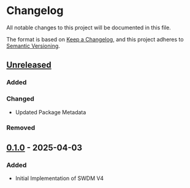 # Changelog

All notable changes to this project will be documented in this file.

The format is based on [Keep a Changelog](https://keepachangelog.com/en/1.1.0/),
and this project adheres to [Semantic Versioning](https://semver.org/spec/v2.0.0.html).

## [Unreleased]

### Added

### Changed

- Updated Package Metadata

### Removed

## [0.1.0] - 2025-04-03

### Added

- Initial Implementation of SWDM V4

[unreleased]: https://github.com/richilino/co2-toolkit-net/compare/v0.1.0...HEAD
[0.1.0]: https://github.com/richilino/co2-toolkit-net/releases/tag/v0.1.0

